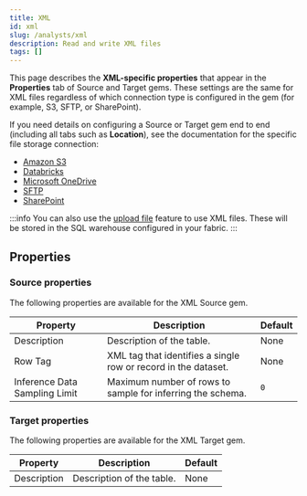```yaml
---
title: XML
id: xml
slug: /analysts/xml
description: Read and write XML files
tags: []
---
```


This page describes the **XML-specific properties** that appear in the **Properties** tab of Source and Target gems. These settings are the same for XML files regardless of which connection type is configured in the gem (for example, S3, SFTP, or SharePoint).

If you need details on configuring a Source or Target gem end to end (including all tabs such as **Location**), see the documentation for the specific file storage connection:

- [Amazon S3](/analysts/s3-gem)
- [Databricks](/analysts/databricks-volumes-gem)
- [Microsoft OneDrive](/analysts/onedrive-gem)
- [SFTP](/analysts/sftp-gem)
- [SharePoint](/analysts/sharepoint-gem)

:::info
You can also use the [upload file](docs/analysts/development/gems/source-target/table/upload-files.md) feature to use XML files. These will be stored in the SQL warehouse configured in your fabric.
:::

## Properties

### Source properties

The following properties are available for the XML Source gem.

| Property                      | Description                                                    | Default |
| ----------------------------- | -------------------------------------------------------------- | ------- |
| Description                   | Description of the table.                                      | None    |
| Row Tag                       | XML tag that identifies a single row or record in the dataset. | None    |
| Inference Data Sampling Limit | Maximum number of rows to sample for inferring the schema.     | `0`     |

### Target properties

The following properties are available for the XML Target gem.

| Property    | Description               | Default |
| ----------- | ------------------------- | ------- |
| Description | Description of the table. | None    |

